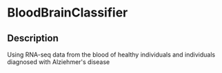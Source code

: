 # BloodBrainClassifier

## Description

Using RNA-seq data from the blood of healthy individuals and individuals diagnosed with Alziehmer's disease

